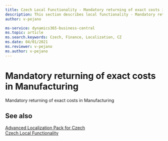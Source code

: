 ```yaml
---
title: Czech Local Functionality - Mandatory returning of exact costs in Manufacturing
description: This section describes local functionality - Mandatory returning of exact costs in Manufacturing in the Czech version of Business Central.
author: v-pejano

ms-service: dynamics365-business-central
ms.topic: article
ms.search.keywords: Czech, Finance, Localization, CZ
ms.date: 04/01/2021
ms.reviewer: v-pejano
ms.author: v-pejano
---
```


# Mandatory returning of exact costs in Manufacturing
Mandatory returning of exact costs in Manufacturing

## See also

[Advanced Localization Pack for Czech](ui-extensions-advanced-localization-pack-cz.md)  
[Czech Local Functionality](czech-local-functionality.md)  
